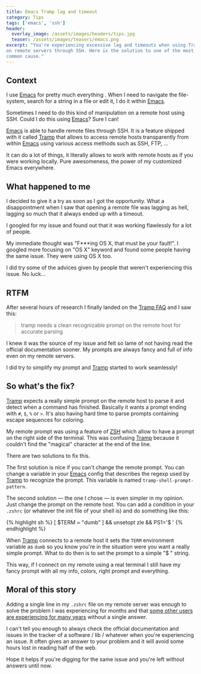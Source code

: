 ```yaml
---
title: Emacs Tramp lag and timeout
category: Tips
tags: ['emacs', 'ssh']
header:
  overlay_image: /assets/images/headers/tips.jpg
  teaser: /assets/images/teasers/emacs.png
excerpt: "You're experiencing excessive lag and timeouts when using Tramp
on remote servers through SSH. Here is the solution to one of the most
common cause."
---
```



## Context ##

I use [Emacs][emacs] for pretty much everything . When I need to
navigate the file-system, search for a string in a file or edit it, I
do it within [Emacs][emacs].

Sometimes I need to do this kind of
manipulation on a remote host using SSH. Could I do this using
[Emacs][emacs]? Sure I can!

[Emacs][emacs] is able to handle remote files through SSH. It is a
feature shipped with it called [Tramp][tramp] that allows to access
remote hosts transparently from within [Emacs][emacs] using various
access methods such as SSH, FTP, …

It can do a lot of things, it literally allows to work with remote
hosts as if you were working locally. Pure awesomeness, the power of
my customized Emacs everywhere.

## What happened to me ##

I decided to give it a try as soon as I got the opportunity. What a
disappointment when I saw that opening a remote file was lagging as hell,
lagging so much that it always ended up with a timeout.

I googled for my issue and found out that it was working flawlessly
for a lot of people.

My immediate thought was "F***ing OS X, that must be your fault!". I
googled more focusing on "OS X" keyword and found some people having
the same issue. They were using OS X too.

I did try some of the advices given by people that weren't experiencing
this issue. No luck…

## RTFM ##

After several hours of research I finally landed on
the [Tramp FAQ][tramp_faq] and I saw this:

> tramp needs a clean recognizable prompt on the remote host for
> accurate parsing

I knew it was the source of my issue and felt so lame of not having
read the official documentation sooner. My prompts are always fancy
and full of info even on my remote servers.

I did try to simplify my prompt and [Tramp][tramp] started to work
seamlessly!

## So what's the fix? ##

[Tramp][tramp] expects a really simple prompt on the remote host to
parse it and detect when a command has finished. Basically it wants a
prompt ending with `#`, `$`, `%` or `>`. It's also having hard time to
parse prompts containing escape sequences for coloring.

My remote prompt was using a feature of [ZSH][zsh] which allow to have
a prompt on the right side of the terminal. This was confusing
[Tramp][tramp] because it couldn't find the "magical" character at the
end of the line.

There are two solutions to fix this. 

The first solution is nice if you can't change the remote prompt. You
can change a variable in your [Emacs][emacs] config that describes the
regexp used by [Tramp][tramp] to recognize the prompt. This variable
is named `tramp-shell-prompt-pattern`.

The second solution — the one I chose — is even simpler in my
opinion. Just change the prompt on the remote host. You can add a
condition in your `.zshrc` (or whatever the init file of your shell
is) and do something like this:

{% highlight sh %}
[ $TERM = "dumb" ] && unsetopt zle && PS1='$ '
{% endhighlight %}

When [Tramp][tramp] connects to a remote host it sets the `TERM`
environment variable as `dumb` so you know you're in the situation
were you want a really simple prompt. What to do then is to set the
prompt to a simple "$ " string.

This way, if I connect on my remote using a real terminal I still have
my fancy prompt with all my info, colors, right prompt and everything.

## Moral of this story ##

Adding a single line in my `.zshrc` file on my remote server was
enough to solve the problem I was experiencing for months and that
[some other users are experiencing for many
years][emacs_stackexchange] without a single answer.

I can't tell you enough to always check the official documentation and
issues in the tracker of a software / lib / whatever when you're
experiencing an issue. It often gives an answer to your problem and it
will avoid some hours lost in reading half of the web.

Hope it helps if you're digging for the same issue and you're left
without answers until now.

[emacs]: https://www.gnu.org/software/emacs/
[tramp]: https://www.gnu.org/software/tramp/#Overview
[tramp_faq]: https://www.gnu.org/software/emacs/manual/html_node/tramp/Frequently-Asked-Questions.html
[emacs_stackexchange]: https://emacs.stackexchange.com/questions/16489/tramp-is-unbearably-slow-osx-ssh/37177#37177
[zsh]: http://zsh.sourceforge.net
